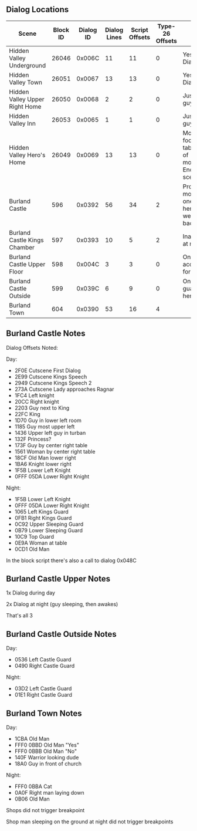## Dialog Locations

| Scene | Block ID | Dialog ID | Dialog Lines | Script Offsets | Type-26 Offsets | Notes |
| ----- | -------- | --------- | ------------ | -------------- | --------------- | ----- |
| Hidden Valley Underground      | 26046 | 0x006C | 11 | 11 | 0 | Yes/No Dialog |
| Hidden Valley Town             | 26051 | 0x0067 | 13 | 13 | 0 | Yes/No Dialog |
| Hidden Valley Upper Right Home | 26050 | 0x0068 | 2  | 2  | 0 | Just two guys |
| Hidden Valley Inn              | 26053 | 0x0065 | 1  | 1  | 0 | Just one guy |
| Hidden Valley Hero's Home      | 26049 | 0x0069 | 13 | 13 | 0 | Mom places food on table, tons of movement, End of scene |
| Burland Castle                 | 596   | 0x0392 | 56 | 34 | 2 | Probably more than one script here since we come back later |
| Burland Castle Kings Chamber   | 597   | 0x0393 | 10 | 5  | 2 | Inaccessible at night |
| Burland Castle Upper Floor     | 598   | 0x004C | 3  | 3  | 0 | One guy, all accounted for |
| Burland Castle Outside         | 599   | 0x039C | 6  | 9  | 0 | Only two guards out here |
| Burland Town                   | 604   | 0x0390 | 53 | 16 | 4 |

## Burland Castle Notes

Dialog Offsets Noted:

Day:
* 2F0E Cutscene First Dialog
* 2E99 Cutscene Kings Speech
* 2949 Cutscene Kings Speech 2
* 273A Cutscene Lady approaches Ragnar
* 1FC4 Left knight
* 20CC Right knight
* 2203 Guy next to King
* 22FC King
* 1D70 Guy in lower left room
* 1185 Guy most upper left
* 1436 Upper left guy in turban
* 132F Princess?
* 173F Guy by center right table
* 1561 Woman by center right table
* 18CF Old Man lower right
* 1BA6 Knight lower right
* 1F5B Lower Left Knight
* 0FFF 05DA Lower Right Knight

Night:
* 1F5B Lower Left Knight
* 0FFF 05DA Lower Right Knight
* 1065 Left Kings Guard
* 0FB1 Right Kings Guard
* 0C92 Upper Sleeping Guard
* 0B79 Lower Sleeping Guard
* 10C9 Top Guard
* 0E9A Woman at table
* 0CD1 Old Man

In the block script there's also a call to dialog 0x048C

## Burland Castle Upper Notes

1x Dialog during day

2x Dialog at night (guy sleeping, then awakes)

That's all 3

## Burland Castle Outside Notes

Day:
* 0536 Left Castle Guard
* 0490 Right Castle Guard

Night:
* 03D2 Left Castle Guard
* 01E1 Right Castle Guard

## Burland Town Notes

Day:
* 1CBA Old Man
* FFF0 0BBD Old Man "Yes"
* FFF0 0BBB Old Man "No"
* 140F Warrior looking dude
* 18A0 Guy in front of church

Night:
* FFF0 0BBA Cat
* 0A0F Right man laying down
* 0B06 Old Man

Shops did not trigger breakpoint

Shop man sleeping on the ground at night did not trigger breakpoints